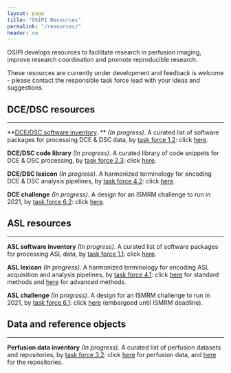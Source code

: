 ```yaml
---
layout: page
title: "OSIPI Resources"
permalink: "/resources/"
header: no
---
```


OSIPI develops resources to facilitate research in perfusion imaging, improve research coordination and promote reproducible research. 

These resources are currently under development and feedback is welcome - please contact the responsible task force lead with your ideas and suggestions.

**DCE/DSC resources**
---
---

**[DCE/DSC software inventory](https://drive.google.com/file/d/14avwqgQv6l0Uw7xExz9P0w-rwwY-e2cA/view). ** *(In progress)*. A curated list of software packages for processing DCE & DSC data, by [task force 1.2](/task-force-1-2/): click [here](https://drive.google.com/file/d/14avwqgQv6l0Uw7xExz9P0w-rwwY-e2cA/view). 

**DCE/DSC code library** *(In progress)*. A curated library of code snippets for DCE & DSC processing, by [task force 2.3](/task-force-2-3/): click [here](https://github.com/OSIPI/DCE-DSC-MRI_CodeCollection).

**DCE/DSC lexicon** *(In progress)*. A harmonized terminology for encoding DCE & DSC analysis pipelines, by [task force  4.2](/task-force-4-2/): click [here](https://docs.google.com/document/d/13OwzpbuMDrbCQZaN0p9_kyK8dTWu2VHaaU_wsQAP4C4/edit#heading=h.pto97fttpbsb).

**DCE challenge** *(In progress)*. A design for an ISMRM challenge to run in 2021, by [task force  6.2](/task-force-6-2/): click [here](https://docs.google.com/document/d/1DXJsKwLrAeh471SLhlvEFaNtw-ePLZcBsxSzM8QJ_KM/edit?usp=sharing).

**ASL resources**
---
---

**ASL software inventory** *(In progress)*. A curated list of software packages for processing ASL data, by [task force 1.1](/task-force-1-1/): click [here](https://docs.google.com/document/d/1LkYyjJP9XD-DMwcCeTZLKCzV_wDvbqgPOxUvhPvZjJA/edit#).     

**ASL lexicon** *(In progress)*. A harmonized terminology for encoding ASL acquisition and analysis pipelines, by [task force 4.1](/task-force-4-1/): click [here](https://docs.google.com/document/d/1vj0Tp4yur4dpJntF90yy2bOBUx33FG-w/edit) for standard methods and [here](https://docs.google.com/document/d/1XkNorUSN0-S5rXkz6NtcfgWedyxfOnHs/edit?dls=true) for advanced methods.

**ASL challenge** *(In progress)*. A design for an ISMRM challenge to run in 2021, by [task force 6.1](/task-force-6-1/): click [here](https://docs.google.com/document/d/1BiTmOTJsAS4oh67Sb9VkdQxtCgdQNAZv6Z0R19wKTSY/edit) (embargoed until ISMRM deadline).

**Data and reference objects**
---
---

**Perfusion data inventory** *(In progress)*. A curated list of perfusion datasets and repositories, by [task force 3.2](/task-force-3-2/): click [here](https://bit.ly/38AdEF6) for perfusion data, and [here](https://docs.google.com/spreadsheets/d/1CF-Vvii6IUWf-ZUbmDUhgCf2RXAxtw4E4kIGO_HQWKY/edit#gid=1936606832) for the repositories.  





